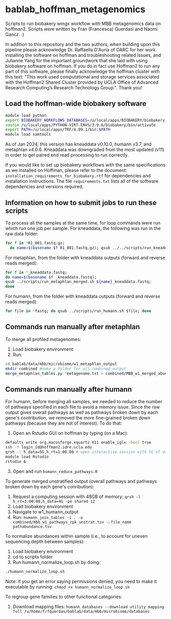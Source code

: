 # bablab_hoffman_metagenomics
Scripts to run biobakery wmgx workflow with MBB metagenomics data on hoffman2. Scripts were written by Fran (Francesca) Querdasi and Naomi Gancz. :)

In addition to this repository and the two authors, when building upon this pipeline please acknowledge Dr. Raffaella D'Auria of OARC for her work installing the software on hoffman and troubleshooting related issues, and Julianne Yang for the important groundwork that she laid with using biobakery software on hoffman. If you do in fact use Hoffman2 to run any part of this software, please finally acknowledge the hoffman cluster with this text: "This work used computational and storage services associated with the Hoffman2 Shared Cluster provided by UCLA Office of Advanced Research Computing’s Research Technology Group.". Thank you!

## Load the hoffman-wide biobakery software
```bash
module load python
export BIOBAKERY_WORKFLOWS_DATABASES=/u/local/apps/BIOBAKERY/biobakery_workflows_databases
source /u/local/apps/PYTHON-VIRT-ENVS/3.9.6/biobakery/bin/activate
export PATH=/u/local/apps/TRF/4.09.1/bin:$PATH
module load samtools
```
As of Jan 2024, this version has kneaddata v0.10.0, humann v3.7, and metaphlan v4.0.6. 
Kneaddata was downgraded from the most updated (v11) in order to get paired end read processing to run correctly.

If you would like to set up biobakery workflows with the same specifications as we installed on Hoffman, please refer to the document: `installation_requirements_for_biobakery.rtf` for dependencies and installation instructions. The file `requirements.txt` lists all of the software dependencies and versions required. 

## Information on how to submit jobs to run these scripts
To process all the samples at the same time, for loop commands were run which run one job per sample. 
For kneaddata, the following was run in the raw data folder:
```bash
for f in *R1_001.fastq.gz;
  do name=$(basename $f R1_001.fastq.gz); qsub ../../scripts/run_kneaddata_forloop.sh ${name}R1_001.fastq.gz ${name}R2_001.fastq.gz; done
```
For metaphlan, from the folder with kneaddata outputs (forward and reverse reads merged):
```bash
for f in *_kneaddata.fastq;
do name=$(basename $f _kneaddata.fastq);
qsub ../scripts/run_metaphlan_merged.sh ${name}_kneaddata.fastq;
done
```
For humann, from the folder with kneaddata outputs (forward and reverse reads merged):
```bash
for file in *fastq; do qsub ../scripts/run_humann.sh $file; done 
```

## Commands run manually after metaphlan
To merge all profiled metagenomes:
1) Load biobakery environment
2) Run:
```bash
cd bablab/data/mbb/microbiome/w1_metaphlan_output
mkdir combined #make a folder for all combined output
merge_metaphlan_tables.py *metagenome.txt > combined/MBB_w1_merged_abundance_table.txt
```

## Commands run manually after humann
For humann, before merging all samples, we needed to reduce the number of pathways specified in each file to avoid a memory issue. Since the raw output gives overall pathways as well as pathways broken down by each gene's contribution, we removed the more fine-grained broken down pathways (because they are not of interest). To do that:
1) Open an Rstudio GUI on hoffman by typing (on a Mac):
```bash
defaults write org.macosforge.xquartz.X11 enable_iglx -bool true
ssh -Y login_id@hoffman2.idre.ucla.edu
qrsh -l h_data=5G,h_rt=1:00:00 # open interactive session with 5G of data and 1 hour of runtime
module load Rstudio
rstudio & 
```
3) Open and run `humann_reduce_pathways.R`

To generate merged unstratified output (overall pathways and pathways broken down by each gene's conribution):
1) Request a computing session with 48GB of memory:
`qrsh -l h_rt=3:00:00,h_data=4G -pe shared 12`
2) Load biobakery environment
3) Navigate to w1_humann_output
4) Run: `humann_join_tables -i . -o combined/mbb_w1_pathways_rpk_unstrat.tsv --file_name pathabundance.tsv` 

To normalize abundances within sample (i.e., to account for uneven sequencing depth between samples):
1) Load biobakery environment
2) cd to scripts folder
3) Run humann_normalize_loop.sh by doing:
```bash
./humann_normalize_loop.sh
```
Note: if you get an error saying permissions denied, you need to make it executable by running: `chmod +x humann_normalize_loop.sh`

To regroup gene families to other functional categories:
1) Download mapping files:  `humann_databases --download utility_mapping full /u/home/f/fquerdas/bablab/data/mbb/microbiome/databases`
